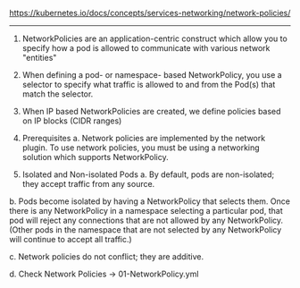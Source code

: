 https://kubernetes.io/docs/concepts/services-networking/network-policies/

---

1. NetworkPolicies are an application-centric construct which allow you to specify how a pod is allowed to communicate with various network "entities"

2. When defining a pod- or namespace- based NetworkPolicy, you use a selector to specify what traffic is allowed to and from the Pod(s) that match the selector.

3. When IP based NetworkPolicies are created, we define policies based on IP blocks (CIDR ranges)

4. Prerequisites
a. Network policies are implemented by the network plugin. To use network policies, you must be using a networking solution which supports NetworkPolicy.

5. Isolated and Non-isolated Pods
a. By default, pods are non-isolated; they accept traffic from any source.

b. Pods become isolated by having a NetworkPolicy that selects them. Once there is any NetworkPolicy in a namespace selecting a particular pod, that pod will reject any connections that are not allowed by any NetworkPolicy. (Other pods in the namespace that are not selected by any NetworkPolicy will continue to accept all traffic.)

c. Network policies do not conflict; they are additive. 

d. Check Network Policies -> 01-NetworkPolicy.yml




